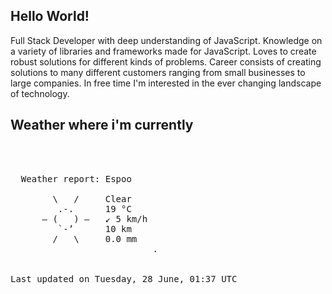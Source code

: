 ## Hello World!

Full Stack Developer with deep understanding of JavaScript. Knowledge on a variety of libraries and frameworks made for JavaScript. Loves to create robust solutions for different kinds of problems. Career consists of creating solutions to many different customers ranging from small businesses to large companies. In free time I'm interested in the ever changing landscape of technology. 

## Weather where i'm currently  
<pre>


 
  Weather report: Espoo  
    
        \   /     Clear  
         .-.      19 °C  
      ― (   ) ―   ↙ 5 km/h  
         `-’      10 km  
        /   \     0.0 mm  
                           .


Last updated on Tuesday, 28 June, 01:37 UTC
</pre>
